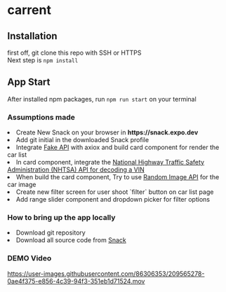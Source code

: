 # carrent


## Installation
first off, git clone this repo with SSH or HTTPS <br />
Next step is ``` npm install ```

## App Start
After installed npm packages, run ```npm run start``` on your terminal

### Assumptions made
<li> Create New Snack on your browser in <strong>https://snack.expo.dev</strong> </li>
<li> Add git initial in the downloaded Snack profile </li>
<li> Integrate <a href="https://documenter.getpostman.com/view/5596891/SW7eyRFV?version=latest#3d4dd0ba-56c3-4535-a330-21022627fccb">Fake API</a> with axiox and build card component for render the car list </li>
<li> In card component, integrate the <a href="https://vpic.nhtsa.dot.gov/api/">National Highway Traffic Safety Administration (NHTSA) API for decoding a VIN</a></li>
<li> When build the card component, Try to use <a href="https://picsum.photos/">Random Image API<a> for the car image </li>
<li> Create new filter screen for user shoot `filter` button on car list page </li>
<li> Add range slider component and dropdown picker for filter options </li>

### How to bring up the app locally
<li> Download git repository </li>
<li> Download all source code from <a href="https://snack.expo.dev/@dev-dtn1712/github.com-dev-dtn1712-carrent">Snack</a> </li>


### DEMO Video

https://user-images.githubusercontent.com/86306353/209565278-0ae4f375-e856-4c39-94f3-351eb1d71524.mov

